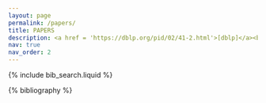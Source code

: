 ```yaml
---
layout: page
permalink: /papers/
title: PAPERS
description: <a href = 'https://dblp.org/pid/02/41-2.html'>[dblp]</a><br>  (αβ)indicates alphabetical author order. * indicates equal contribution.
nav: true
nav_order: 2
---
```


<!-- _pages/publications.md -->

<!-- Bibsearch Feature -->

{% include bib_search.liquid %}

<div class="publications">

{% bibliography %}

</div>
